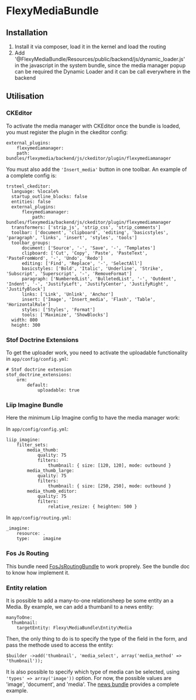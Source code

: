 FlexyMediaBundle
=================

Installation
----------------
1. Install it via composer, load it in the kernel and load the routing
2. Add '@FlexyMediaBundle/Resources/public/backend/js/dynamic_loader.js' in the javascript in the system bundle, since the media manager popup can be required the Dynamic Loader and it can be call everywhere in the backend

Utilisation
----------------

### CKEditor
To activate the media manager with CKEditor once the bundle is loaded, you must register the plugin in the ckeditor config:

    external_plugins:
        flexymediamanager:
        path: bundles/flexymedia/backend/js/ckeditor/plugin/flexymediamanager

You must also add the `'Insert_media'` button in one toolbar. 
An example of a complete config is: 

    trsteel_ckeditor:
      language: %locale%
      startup_outline_blocks: false
      entities: false
      external_plugins:
          flexymediamanager:
              path: bundles/flexymedia/backend/js/ckeditor/plugin/flexymediamanager
      transformers: ['strip_js', 'strip_css', 'strip_comments']
      toolbar: ['document', 'clipboard', 'editing', 'basicstyles', 'paragraph', 'links', 'insert', 'styles', 'tools']
      toolbar_groups:
          document: ['Source', '-', 'Save', '-', 'Templates']
          clipboard: ['Cut', 'Copy', 'Paste', 'PasteText', 'PasteFromWord', '-', 'Undo', 'Redo']
          editing: ['Find', 'Replace', '-', 'SelectAll']
          basicstyles: ['Bold', 'Italic', 'Underline', 'Strike', 'Subscript', 'Superscript', '-', 'RemoveFormat']
          paragraph: ['NumberedList', 'BulletedList', '-', 'Outdent', 'Indent', '-', 'JustifyLeft', 'JustifyCenter', 'JustifyRight', 'JustifyBlock']
          links: ['Link', 'Unlink', 'Anchor']
          insert: ['Image', 'Insert_media', 'Flash', 'Table', 'HorizontalRule']
          styles: ['Styles', 'Format']
          tools: ['Maximize', 'ShowBlocks']
      width: 800
      height: 300

### Stof Doctrine Extensions
To get the uploader work, you need to activate the uploadable functionality in `app/config/config.yml`:

    # Stof doctrine extension
	stof_doctrine_extensions:
    	orm:
        	default:
            	uploadable: true
            	
### Liip Imagine Bundle
Here the minimum Liip Imagine config to have the media manager work:

In `app/config/config.yml`:

	liip_imagine:
    	filter_sets:
       	 	media_thumb:
            	quality: 75
            	filters:
                	thumbnail: { size: [120, 120], mode: outbound }
        	media_thumb_large:
            	quality: 75
            	filters:
                	thumbnail: { size: [250, 250], mode: outbound }
        	media_thumb_editor:
            	quality: 75
            	filters:
                	relative_resize: { heighten: 500 }
                	
In `app/config/routing.yml`:

	_imagine:
    	resource: .
    	type:     imagine

### Fos Js Routing

This bundle need [FosJsRoutingBundle](https://github.com/FriendsOfSymfony/FOSJsRoutingBundle) to work proprely. See the bundle doc to know how implement it.

### Entity relation
It is possible to add a many-to-one relationsheep be some entity an a Media. By example, we can add a thumbanil to a news entity:

    manyToOne:
      thumbnail:
        targetEntity: Flexy\MediaBundle\Entity\Media
        
Then, the only thing to do is to specify the type of the field in the form, and pass the methode used to access the entity:

    $builder ->add('thumbnail', 'media_select', array('media_method' => 'thumbnail'));
    
It is also possible to specify which type of media can be selected, using `'types' => array('image'))` option. For now, the possible values are 'image', 'document', and 'media'. 
The [news bundle](https://github.com/yanickouellet/FlexyNewsBundle/tree/media-manager) provides a complete example.

